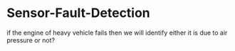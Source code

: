 # Sensor-Fault-Detection
if the engine of heavy vehicle fails then we will identify either it is due to air pressure or not?
